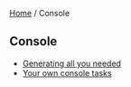 [Home](../README.md) / Console

## Console

- [Generating all you needed](console/codeGeneration.md)
- [Your own console tasks](console/yourOwnConsoleTasks.md)
